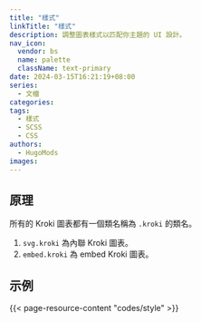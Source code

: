 ```yaml
---
title: "樣式"
linkTitle: "樣式"
description: 調整圖表樣式以匹配你主題的 UI 設計。
nav_icon:
  vendor: bs
  name: palette
  className: text-primary
date: 2024-03-15T16:21:19+08:00
series:
  - 文檔
categories:
tags:
  - 樣式
  - SCSS
  - CSS
authors:
  - HugoMods
images:
---
```


## 原理

所有的 Kroki 圖表都有一個類名稱為 `.kroki` 的類名。

1. `svg.kroki` 為內聯 Kroki 圖表。
2. `embed.kroki` 為 embed Kroki 圖表。

## 示例

{{< page-resource-content "codes/style" >}}
